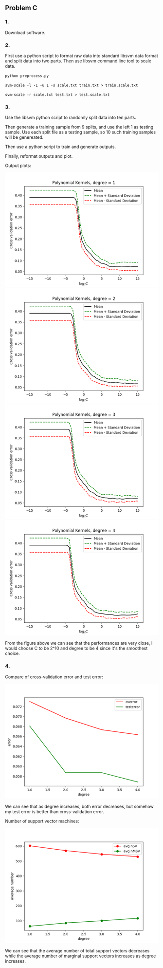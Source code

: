 ## Problem C

### 1.

Download software.

### 2.

First use a python script to format raw data into standard libsvm data format and split data into two parts. Then use libsvm command line tool to scale data.

`python preprocess.py`

`svm-scale -l -1 -u 1 -s scale.txt train.txt > train.scale.txt`

`svm-scale -r scale.txt test.txt > test.scale.txt`

### 3.

Use the libsvm python script to randomly split data into ten parts.

Then generate a training sample from 9 splits, and use the left 1 as testing sample. Use each split file as a testing sample, so 10 such training samples will be genereated.

Then use a python script to train and generate outputs.

Finally, reformat outputs and plot.

Output plots:

![degree=1](https://github.com/hming9527/FML-FA17/blob/master/figure/deg1.png)
![degree=2](https://github.com/hming9527/FML-FA17/blob/master/figure/deg2.png)
![degree=3](https://github.com/hming9527/FML-FA17/blob/master/figure/deg3.png)
![degree=4](https://github.com/hming9527/FML-FA17/blob/master/figure/deg4.png)

From the figure above we can see that the performances are very close, I would choose C to be 2^10 and degree to be 4 since it's the smoothest choice.

### 4.

Compare of cross-validation error and test error:

![error](https://github.com/hming9527/FML-FA17/blob/master/figure/error_compare.png)

We can see that as degree increases, both error decreases, but somehow my test error is better than cross-validation error.

Number of support vector machines:

![nsv](https://github.com/hming9527/FML-FA17/blob/master/figure/numSV.png)

We can see that the average number of total support vectors decreases while the average number of marginal support vectors increases as degree increases.
